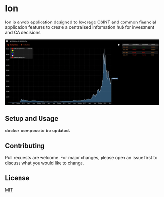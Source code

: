 # Ion

Ion is a web application designed to leverage OSINT and common financial application features to create a centralised information hub for investment and CA decisions.

![Alt Text](./assets/demo.gif)

## Setup and Usage

docker-compose to be updated.

## Contributing

Pull requests are welcome. For major changes, please open an issue first to discuss what you would like to change.

## License

[MIT](https://choosealicense.com/licenses/mit/)

